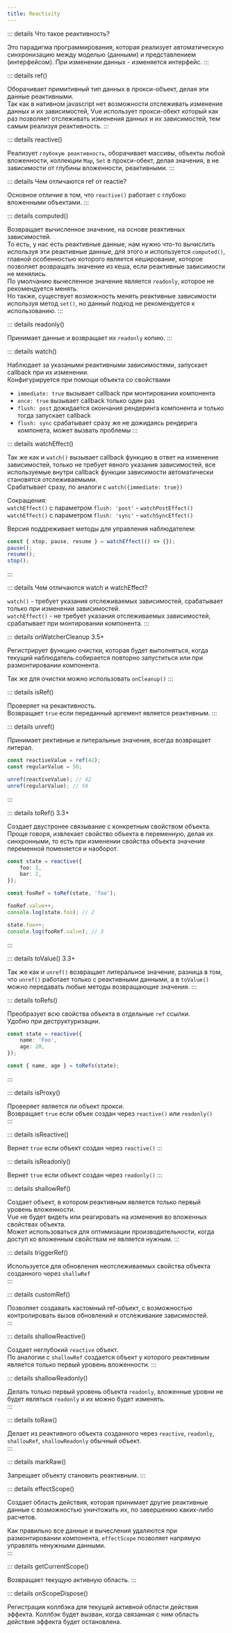 ```yaml
---
title: Reactivity
---
```


::: details Что такое реактивность?

Это парадигма программирования, которая реализует автоматическую синхронизацию между моделью (данными) и представлением (интерфейсом). При изменении данных - изменяется интерфейс.
:::

::: details ref()

Оборачивает примитивный тип данных в прокси-объект, делая эти данные реактивными.  
Так как в нативном javascript нет возможности отслеживать изменение данных и их зависимостей, Vue использует прокси-обект который как раз позволяет отслеживать изменения данных и их зависимостей, тем самым реализуя реактивность.
:::

::: details reactive()

Реализует `глубокую реактивность`, оборачивает массивы, объекты любой вложенности, коллекции `Map`, `Set` в прокси-обект, делая значения, в не зависимости от глубины вложенности, реактивными.
:::

::: details Чем отличаются ref от reactie?

Основное отличие в том, что `reactive()` работает с глубоко вложенными объектами.
:::

::: details computed()

Возвращает вычисленное значение, на основе реактивных зависимостей.  
То есть, у нас есть реактивные данные, нам нужно что-то вычислить используя эти реактивные данные, для этого и используется `computed()`, главной особенностью которого является кеширование, которое позволяет возвращать значение из кеша, если реактивные зависимости не менялись.  
По умолчанию вычесленное значение является `readonly`, которое не рекомендуется менять.  
Но также, существует возможность менять реактивные зависимости используя метод `set()`, но данный подход не рекомендуется к использованию.
:::

::: details readonly()

Принимает данные и возвращает их `readonly` копию.
:::

::: details watch()

Наблюдает за указаными реактивными зависимостями, запускает callback при их изменении.  
Конфигурируется при помощи объекта со свойствами

-   `immediate: true` вызывает callback при монтировании компонента
-   `once: true` вызывает callback только один раз
-   `flush: post` дожидается окончания рендеринга компонента и только тогда запускает callback
-   `flush: sync` срабатывает сразу же не дожидаясь рендерига компонета, может вызвать проблемы
:::

::: details watchEffect()

Так же как и `watch()` вызывает callback функцию в ответ на изменение зависимостей, только не требует явного указания зависимостей, все используемые внутри callback функции зависимости автоматически становятся отслеживаемыми.  
Срабатывает сразу, по аналоги с `watch({immediate: true})`

Сокращения:  
`watchEffect()` с параметром `flush: 'post'` - `watchPostEffect()`  
`watchEffect()` с параметром `flush: 'sync'` - `watchSyncEffect()`

Версия <Badge type="tip" text="v3.5+" vertical="middle" /> поддреживает методы для управления наблюдателем:

```ts
const { stop, pause, resume } = watchEffect(() => {});
pause();
resume();
stop();
```
:::

::: details Чем отличаются watch и watchEffect?

`watch()` - требует указания отслеживаемых зависимостей, срабатывает только при изменении зависимостей.  
`watchEffect()` - не требует указания отслеживаемых зависимостей, срабатывает при монтировании компонента.
:::

::: details onWatcherCleanup 3.5+

Регистрирует функцию очистки, которая будет выполняться, когда текущий наблюдатель собирается повторно запуститься или при размонтировании компонента.

Так же для очистки можно использовать `onCleanup()`
:::

::: details isRef()

Проверяет на рекактивность.  
Возвращает `true` если переданный аргемент является реактивным.
:::

::: details unref()

Принимает рективные и литеральные значения, всегда возвращает литерал.

```ts
const reactiveValue = ref(42);
const regularValue = 50;

unref(reactiveValue); // 42
unref(regularValue); // 50
```
:::

::: details toRef() 3.3+

Создает двустронее связывание с конкретным свойством объекта.  
Проще говоря, извлекает свойство объекта в переменную, делая их синхронными, то есть при изменении свойства объекта значение переменной поменяется и наоборот.

```ts
const state = reactive({
    foo: 1,
    bar: 2,
});

const fooRef = toRef(state, 'foo');

fooRef.value++;
console.log(state.foo); // 2

state.foo++;
console.log(fooRef.value); // 3
```
:::

::: details toValue() 3.3+

Так же как и `unref()` возвращает литеральное значение, разница в том, что `unref()` работает только с реактивными данными, а в `toValue()` можно передавать любые методы возвращающие значения.
:::

::: details toRefs()

Преобразует всю свойства объекта в отдельные `ref` ссылки.  
Удобно при деструктуризации.

```ts
const state = reactive({
    name: 'Foo',
    age: 20,
});

const { name, age } = toRefs(state);
```
:::

::: details isProxy() 

Проверяет является ли объект прокси.  
Возвращает `true` если объек создан через `reactive()` или `readonly()`  
:::

::: details isReactive() 

Вернет `true` если объект создан через `reactive()` 
:::

::: details isReadonly()

Вернет `true` если объект создан через `readonly()` 
:::

::: details shallowRef() 

Создает объект, в котором реактивным является только первый уровень вложенности.  
Vue не будет видеть или реагировать на изменения во вложенных свойствах объекта.  
Может использоваться для оптимизации производительности, когда доступ ко вложенным свойствам не является нужным.
:::

::: details triggerRef() 

Используется для обновления неотслеживаемых свойства объекта созданного через `shallwRef`  
:::

::: details customRef()

Позволяет создавать кастомный ref-объект, с возможностью контролировать вызов обновлений и отслеживание зависимостей.  
:::

::: details shallowReactive()

Создает неглубокий `reactive` объект.  
По аналогии с `shallowRef` создается объект у которого реактивным является только первый уровень вложенности.
:::

::: details shallowReadonly() 

Делать только первый уровень объекта `readonly`, вложенные уровни не будет являться `readonly` и их можно будет изменять.  
:::

::: details toRaw() 

Делает из реактивного объекта созданного через `reactive`, `readonly`, `shallowRef`, `shallowReadonly` обычный объект.  
:::

::: details markRaw()

Запрещает объекту становить реактивным.
:::

::: details effectScope()

Создает область действия, которая принимает другие реактивные данные с возможностью уничтожить их, по завершению каких-либо расчетов.  

Как правильно все данные и вычесления удаляются при размонтировании компонента, `effectScope` позволяет напрямую управлять ненужными данными.  
:::

::: details getCurrentScope() 

Возвращает текущую активную область.
:::

::: details onScopeDispose()

Регистрация коллбэка для текущей активной области действия эффекта. Коллбэк будет вызван, когда связанная с ним область действия эффекта будет остановлена.  

